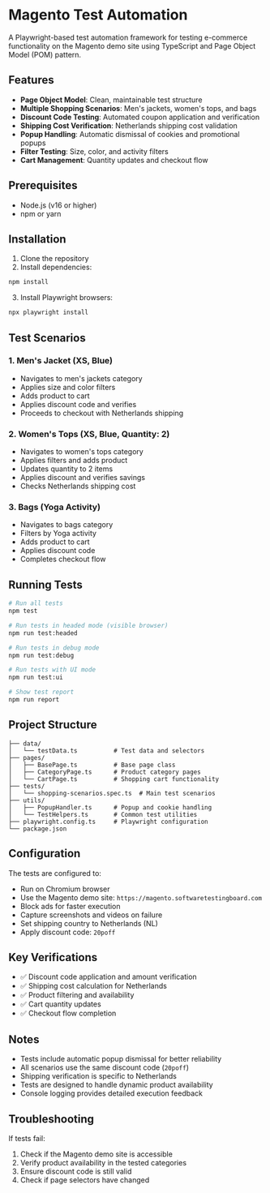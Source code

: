 # Magento Test Automation

A Playwright-based test automation framework for testing e-commerce functionality on the Magento demo site using TypeScript and Page Object Model (POM) pattern.

## Features

- **Page Object Model**: Clean, maintainable test structure
- **Multiple Shopping Scenarios**: Men's jackets, women's tops, and bags
- **Discount Code Testing**: Automated coupon application and verification
- **Shipping Cost Verification**: Netherlands shipping cost validation
- **Popup Handling**: Automatic dismissal of cookies and promotional popups
- **Filter Testing**: Size, color, and activity filters
- **Cart Management**: Quantity updates and checkout flow

## Prerequisites

- Node.js (v16 or higher)
- npm or yarn

## Installation

1. Clone the repository
2. Install dependencies:
```bash
npm install
```

3. Install Playwright browsers:
```bash
npx playwright install
```

## Test Scenarios

### 1. Men's Jacket (XS, Blue)
- Navigates to men's jackets category
- Applies size and color filters
- Adds product to cart
- Applies discount code and verifies
- Proceeds to checkout with Netherlands shipping

### 2. Women's Tops (XS, Blue, Quantity: 2)
- Navigates to women's tops category
- Applies filters and adds product
- Updates quantity to 2 items
- Applies discount and verifies savings
- Checks Netherlands shipping cost

### 3. Bags (Yoga Activity)
- Navigates to bags category
- Filters by Yoga activity
- Adds product to cart
- Applies discount code
- Completes checkout flow

## Running Tests

```bash
# Run all tests
npm test

# Run tests in headed mode (visible browser)
npm run test:headed

# Run tests in debug mode
npm run test:debug

# Run tests with UI mode
npm run test:ui

# Show test report
npm run report
```

## Project Structure

```
├── data/
│   └── testData.ts          # Test data and selectors
├── pages/
│   ├── BasePage.ts          # Base page class
│   ├── CategoryPage.ts      # Product category pages
│   └── CartPage.ts          # Shopping cart functionality
├── tests/
│   └── shopping-scenarios.spec.ts  # Main test scenarios
├── utils/
│   ├── PopupHandler.ts      # Popup and cookie handling
│   └── TestHelpers.ts       # Common test utilities
├── playwright.config.ts     # Playwright configuration
└── package.json
```

## Configuration

The tests are configured to:
- Run on Chromium browser
- Use the Magento demo site: `https://magento.softwaretestingboard.com`
- Block ads for faster execution
- Capture screenshots and videos on failure
- Set shipping country to Netherlands (NL)
- Apply discount code: `20poff`

## Key Verifications

- ✅ Discount code application and amount verification
- ✅ Shipping cost calculation for Netherlands
- ✅ Product filtering and availability
- ✅ Cart quantity updates
- ✅ Checkout flow completion

## Notes

- Tests include automatic popup dismissal for better reliability
- All scenarios use the same discount code (`20poff`)
- Shipping verification is specific to Netherlands
- Tests are designed to handle dynamic product availability
- Console logging provides detailed execution feedback

## Troubleshooting

If tests fail:
1. Check if the Magento demo site is accessible
2. Verify product availability in the tested categories
3. Ensure discount code is still valid
4. Check if page selectors have changed